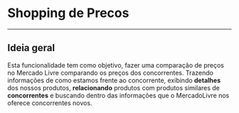 # Shopping de Precos



---

## Ideia geral

Esta funcionalidade tem como objetivo, fazer uma comparação de preços no Mercado Livre comparando os preços dos concorrentes. Trazendo informações de como estamos frente ao concorrente, exibindo **detalhes** dos nossos produtos, **relacionando** produtos com produtos similares de **concorrentes** e buscando dentro das informações que o MercadoLivre nos oferece concorrentes novos.